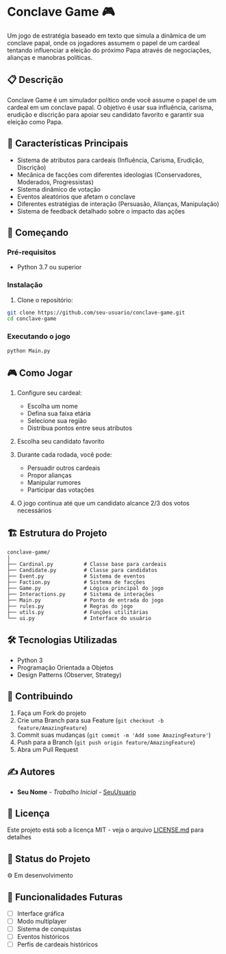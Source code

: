 # Conclave Game 🎮

Um jogo de estratégia baseado em texto que simula a dinâmica de um conclave papal, onde os jogadores assumem o papel de um cardeal tentando influenciar a eleição do próximo Papa através de negociações, alianças e manobras políticas.

## 📋 Descrição

Conclave Game é um simulador político onde você assume o papel de um cardeal em um conclave papal. O objetivo é usar sua influência, carisma, erudição e discrição para apoiar seu candidato favorito e garantir sua eleição como Papa.

## 🎯 Características Principais

- Sistema de atributos para cardeais (Influência, Carisma, Erudição, Discrição)
- Mecânica de facções com diferentes ideologias (Conservadores, Moderados, Progressistas)
- Sistema dinâmico de votação
- Eventos aleatórios que afetam o conclave
- Diferentes estratégias de interação (Persuasão, Alianças, Manipulação)
- Sistema de feedback detalhado sobre o impacto das ações

## 🚀 Começando

### Pré-requisitos

- Python 3.7 ou superior

### Instalação

1. Clone o repositório:
```bash
git clone https://github.com/seu-usuario/conclave-game.git
cd conclave-game
```

### Executando o jogo

```bash
python Main.py
```

## 🎮 Como Jogar

1. Configure seu cardeal:
   - Escolha um nome
   - Defina sua faixa etária
   - Selecione sua região
   - Distribua pontos entre seus atributos

2. Escolha seu candidato favorito

3. Durante cada rodada, você pode:
   - Persuadir outros cardeais
   - Propor alianças
   - Manipular rumores
   - Participar das votações

4. O jogo continua até que um candidato alcance 2/3 dos votos necessários

## 🏗️ Estrutura do Projeto

```
conclave-game/
│
├── Cardinal.py          # Classe base para cardeais
├── Candidate.py         # Classe para candidatos
├── Event.py             # Sistema de eventos
├── Faction.py           # Sistema de facções
├── Game.py              # Lógica principal do jogo
├── Interactions.py      # Sistema de interações
├── Main.py              # Ponto de entrada do jogo
├── rules.py             # Regras do jogo
├── utils.py             # Funções utilitárias
└── ui.py                # Interface do usuário
```

## 🛠️ Tecnologias Utilizadas

- Python 3
- Programação Orientada a Objetos
- Design Patterns (Observer, Strategy)

## 🤝 Contribuindo

1. Faça um Fork do projeto
2. Crie uma Branch para sua Feature (`git checkout -b feature/AmazingFeature`)
3. Commit suas mudanças (`git commit -m 'Add some AmazingFeature'`)
4. Push para a Branch (`git push origin feature/AmazingFeature`)
5. Abra um Pull Request

## ✍️ Autores

* **Seu Nome** - *Trabalho Inicial* - [SeuUsuario](https://github.com/SeuUsuario)

## 📝 Licença

Este projeto está sob a licença MIT - veja o arquivo [LICENSE.md](LICENSE.md) para detalhes

## 🎯 Status do Projeto

⚙️ Em desenvolvimento

## 🔮 Funcionalidades Futuras

- [ ] Interface gráfica
- [ ] Modo multiplayer
- [ ] Sistema de conquistas
- [ ] Eventos históricos
- [ ] Perfis de cardeais históricos
